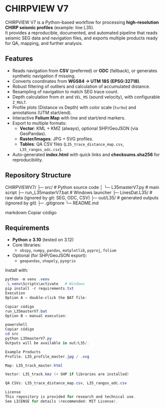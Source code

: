 # CHIRPVIEW V7

CHIRPVIEW V7 is a Python-based workflow for processing **high-resolution CHIRP seismic profiles** (example: line L35).  
It provides a reproducible, documented, and automated pipeline that reads seismic SEG data and navigation files, and exports multiple products ready for QA, mapping, and further analysis.

## Features
- Reads navigation from **CSV** (preferred) or **ODC** (fallback), or generates synthetic navigation if missing.
- Converts coordinates from **WGS84 → UTM 18S (EPSG:32718)**.
- Robust filtering of outliers and calculation of accumulated distance.
- Resampling of navigation to match SEG trace count.
- Depth calculation from `dt` and `VEL_MS` (sound velocity), with configurable `Z_MULT`.
- Profile plots (Distance vs Depth) with color scale (`turbo`) and annotations (UTM start/end).
- Interactive **Folium Map** with line and start/end markers.
- Export to multiple formats:
  - **Vector**: KML + KMZ (always), optional SHP/GeoJSON (via GeoPandas).
  - **Raster/Images**: JPG + SVG profiles.
  - **Tables**: QA CSV files (`L35_trace_distance_map.csv`, `L35_rangos_odc.csv`).
- Auto-generated **index.html** with quick links and **checksums.sha256** for reproducibility.

## Repository Structure
CHIRPVIEWV7/
├─ src/ # Python source code
│ └─ L35masterV7.py # main script
├─ run_L35masterV7.bat # Windows launcher
├─ LinesDat.L35/ # raw data (ignored by git: SEG, ODC, CSV)
├─ out/L35/ # generated outputs (ignored by git)
├─ .gitignore
└─ README.md

markdown
Copiar código

## Requirements
- **Python ≥ 3.10** (tested on 3.12)  
- Core libraries:
  - `obspy`, `numpy`, `pandas`, `matplotlib`, `pyproj`, `folium`
- Optional (for SHP/GeoJSON export):
  - `geopandas`, `shapely`, `pyogrio`

Install with:
```powershell
python -m venv .venv
.\.venv\Scripts\activate   # Windows
pip install -r requirements.txt
Execution
Option A – double-click the BAT file:

Copiar código
run_L35masterV7.bat
Option B – manual execution:

powershell
Copiar código
cd src
python L35masterV7.py
Outputs will be available in out/L35/.

Example Products
Profile: L35_profile_master.jpg / .svg

Map: L35_track_master.html

Vector: L35_track.kmz (+ SHP if libraries are installed)

QA CSVs: L35_trace_distance_map.csv, L35_rangos_odc.csv

License
This repository is provided for research and technical use.
See LICENSE for details (recommended: MIT License).